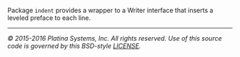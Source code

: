 Package `indent` provides a wrapper to a Writer interface that inserts a
leveled preface to each line.

---

*&copy; 2015-2016 Platina Systems, Inc. All rights reserved.
Use of this source code is governed by this BSD-style [LICENSE].*

[LICENSE]: ../LICENSE
